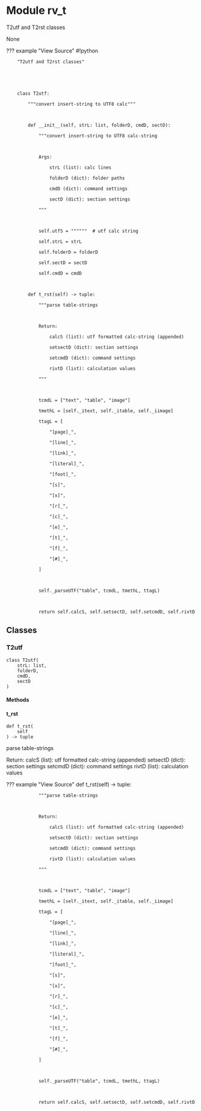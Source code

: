 # Module rv_t

T2utf and T2rst classes

None

??? example "View Source"
        #!python

        "T2utf and T2rst classes"

        

        

        class T2utf:

            """convert insert-string to UTF8 calc"""

        

            def __init__(self, strL: list, folderD, cmdD, sectD):

                """convert insert-string to UTF8 calc-string

        

                Args:

                    strL (list): calc lines

                    folderD (dict): folder paths

                    cmdD (dict): command settings

                    sectD (dict): section settings

                """

        

                self.utfS = """"""  # utf calc string

                self.strL = strL

                self.folderD = folderD

                self.sectD = sectD

                self.cmdD = cmdD

        

            def t_rst(self) -> tuple:

                """parse table-strings

        

                Return:

                    calcS (list): utf formatted calc-string (appended)

                    setsectD (dict): section settings

                    setcmdD (dict): command settings

                    rivtD (list): calculation values

                """

        

                tcmdL = ["text", "table", "image"]

                tmethL = [self._itext, self._itable, self._iimage]

                ttagL = [

                    "[page]_",

                    "[line]_",

                    "[link]_",

                    "[literal]_",

                    "[foot]_",

                    "[s]",

                    "[x]",

                    "[r]_",

                    "[c]_",

                    "[e]_",

                    "[t]_",

                    "[f]_",

                    "[#]_",

                ]

        

                self._parseUTF("table", tcmdL, tmethL, ttagL)

        

                return self.calcS, self.setsectD, self.setcmdD, self.rivtD

## Classes

### T2utf

```python3
class T2utf(
    strL: list,
    folderD,
    cmdD,
    sectD
)
```

#### Methods

    
#### t_rst

```python3
def t_rst(
    self
) -> tuple
```

    
parse table-strings

Return:
    calcS (list): utf formatted calc-string (appended)
    setsectD (dict): section settings
    setcmdD (dict): command settings
    rivtD (list): calculation values

??? example "View Source"
            def t_rst(self) -> tuple:

                """parse table-strings

        

                Return:

                    calcS (list): utf formatted calc-string (appended)

                    setsectD (dict): section settings

                    setcmdD (dict): command settings

                    rivtD (list): calculation values

                """

        

                tcmdL = ["text", "table", "image"]

                tmethL = [self._itext, self._itable, self._iimage]

                ttagL = [

                    "[page]_",

                    "[line]_",

                    "[link]_",

                    "[literal]_",

                    "[foot]_",

                    "[s]",

                    "[x]",

                    "[r]_",

                    "[c]_",

                    "[e]_",

                    "[t]_",

                    "[f]_",

                    "[#]_",

                ]

        

                self._parseUTF("table", tcmdL, tmethL, ttagL)

        

                return self.calcS, self.setsectD, self.setcmdD, self.rivtD